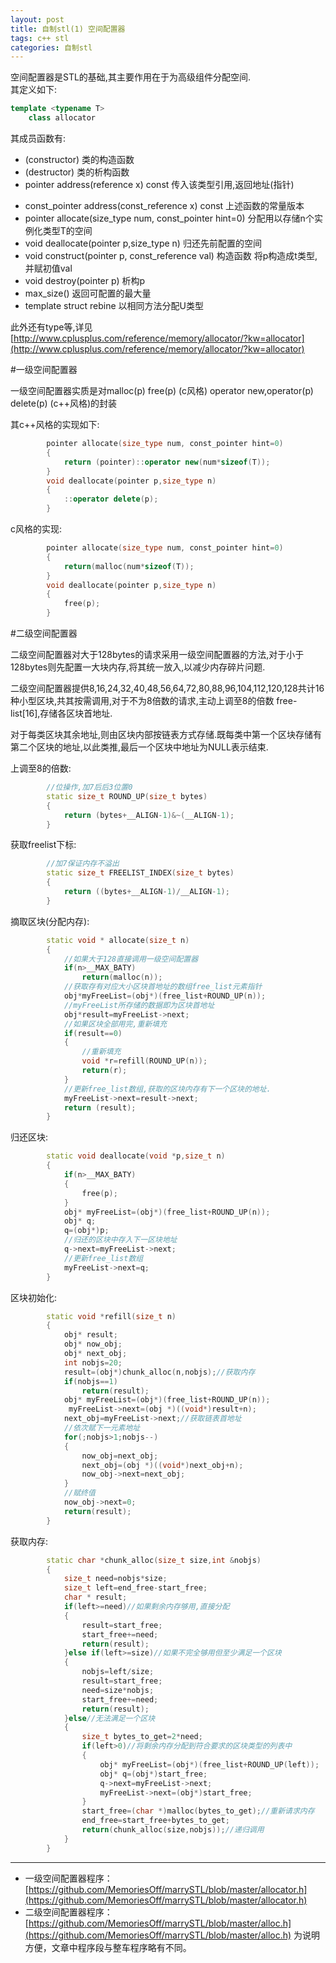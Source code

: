 ```yaml
---
layout: post
title: 自制stl(1) 空间配置器
tags: c++ stl
categories: 自制stl
---
```


空间配置器是STL的基础,其主要作用在于为高级组件分配空间.</br>
其定义如下:</br>

```c++
template <typename T>
    class allocator
```

其成员函数有:

* (constructor) 类的构造函数
* (destructor)  类的析构函数
* pointer address(reference x) const  传入该类型引用,返回地址(指针)
+ const_pointer address(const_reference x) const 上述函数的常量版本
+ pointer allocate(size_type num, const_pointer hint=0) 分配用以存储n个实例化类型T的空间
+ void deallocate(pointer p,size_type n) 归还先前配置的空间
+ void construct(pointer p, const_reference val) 构造函数 将p构造成t类型,并赋初值val
+ void destroy(pointer p) 析构p
+ max_size() 返回可配置的最大量
+ template <typename U>struct rebine 以相同方法分配U类型

此外还有type等,详见[http://www.cplusplus.com/reference/memory/allocator/?kw=allocator](http://www.cplusplus.com/reference/memory/allocator/?kw=allocator)

#一级空间配置器

一级空间配置器实质是对malloc(p) free(p) (c风格) operator new,operator(p) delete(p) (c++风格)的封装</br>

其c++风格的实现如下:
```c++
        pointer allocate(size_type num, const_pointer hint=0)
        {
            return (pointer)::operator new(num*sizeof(T));
        }
        void deallocate(pointer p,size_type n)
        {
            ::operator delete(p);
        }
```
c风格的实现:
```c++
        pointer allocate(size_type num, const_pointer hint=0)
        {
            return(malloc(num*sizeof(T));
        }
        void deallocate(pointer p,size_type n)
        {
            free(p);
        }
```


#二级空间配置器

二级空间配置器对大于128bytes的请求采用一级空间配置器的方法,对于小于128bytes则先配置一大块内存,将其统一放入,以减少内存碎片问题.</br>

二级空间配置器提供8,16,24,32,40,48,56,64,72,80,88,96,104,112,120,128共计16种小型区块,共其按需调用,对于不为8倍数的请求,主动上调至8的倍数
free-list[16],存储各区块首地址.</br>

对于每类区块其余地址,则由区块内部按链表方式存储.既每类中第一个区块存储有第二个区块的地址,以此类推,最后一个区块中地址为NULL表示结束.</br>

上调至8的倍数:
```c++
        //位操作,加7后后3位置0
        static size_t ROUND_UP(size_t bytes)
        {
            return (bytes+__ALIGN-1)&~(__ALIGN-1);
        }
```

获取freelist下标:
```c++
        //加7保证内存不溢出
        static size_t FREELIST_INDEX(size_t bytes)
        {
            return ((bytes+__ALIGN-1)/__ALIGN-1);
        }
```

摘取区块(分配内存):
```c++
        static void * allocate(size_t n)
        {
            //如果大于128直接调用一级空间配置器
            if(n>__MAX_BATY)
                return(malloc(n));
            //获取存有对应大小区块首地址的数组free_list元素指针
            obj*myFreeList=(obj*)(free_list+ROUND_UP(n));
            //myFreeList所存储的数据即为区块首地址
            obj*result=myFreeList->next;
            //如果区块全部用完,重新填充
            if(result==0)
            {
                //重新填充
                void *r=refill(ROUND_UP(n));
                return(r);
            }
            //更新free_list数组,获取的区块内存有下一个区块的地址.
            myFreeList->next=result->next;
            return (result);
        }
```
归还区块:
```c++
        static void deallocate(void *p,size_t n)
        {
            if(n>__MAX_BATY)
            {
                free(p);
            }
            obj* myFreeList=(obj*)(free_list+ROUND_UP(n));
            obj* q;
            q=(obj*)p;
            //归还的区块中存入下一区块地址
            q->next=myFreeList->next;
            //更新free_list数组
            myFreeList->next=q;
        }
```
区块初始化:

```c++
        static void *refill(size_t n)
        {
            obj* result;
            obj* now_obj;
            obj* next_obj;
            int nobjs=20;
            result=(obj*)chunk_alloc(n,nobjs);//获取内存
            if(nobjs==1)
                return(result);
            obj* myFreeList=(obj*)(free_list+ROUND_UP(n));
             myFreeList->next=(obj *)((void*)result+n);
            next_obj=myFreeList->next;//获取链表首地址
            //依次赋下一元素地址
            for(;nobjs>1;nobjs--)
            {
                now_obj=next_obj;
                next_obj=(obj *)((void*)next_obj+n);
                now_obj->next=next_obj;
            }
            //赋终值
            now_obj->next=0;
            return(result);
        }
```
获取内存:
```c++
        static char *chunk_alloc(size_t size,int &nobjs)
        {
            size_t need=nobjs*size;
            size_t left=end_free-start_free;
            char * result;
            if(left>=need)//如果剩余内存够用,直接分配
            {
                result=start_free;
                start_free+=need;
                return(result);
            }else if(left>=size)//如果不完全够用但至少满足一个区块
            {
                nobjs=left/size;
                result=start_free;
                need=size*nobjs;
                start_free+=need;
                return(result);
            }else//无法满足一个区块
            {
                size_t bytes_to_get=2*need;
                if(left>0)//将剩余内存分配到符合要求的区块类型的列表中
                {
                    obj* myFreeList=(obj*)(free_list+ROUND_UP(left));
                    obj* q=(obj*)start_free;
                    q->next=myFreeList->next;
                    myFreeList->next=(obj*)start_free;
                }
                start_free=(char *)malloc(bytes_to_get);//重新请求内存
                end_free=start_free+bytes_to_get;
                return(chunk_alloc(size,nobjs));//递归调用
            }
        }
```


* * *
    
+ 一级空间配置器程序：[https://github.com/MemoriesOff/marrySTL/blob/master/allocator.h](https://github.com/MemoriesOff/marrySTL/blob/master/allocator.h)
+ 二级空间配置器程序：[https://github.com/MemoriesOff/marrySTL/blob/master/alloc.h](https://github.com/MemoriesOff/marrySTL/blob/master/alloc.h)
为说明方便，文章中程序段与整车程序略有不同。
